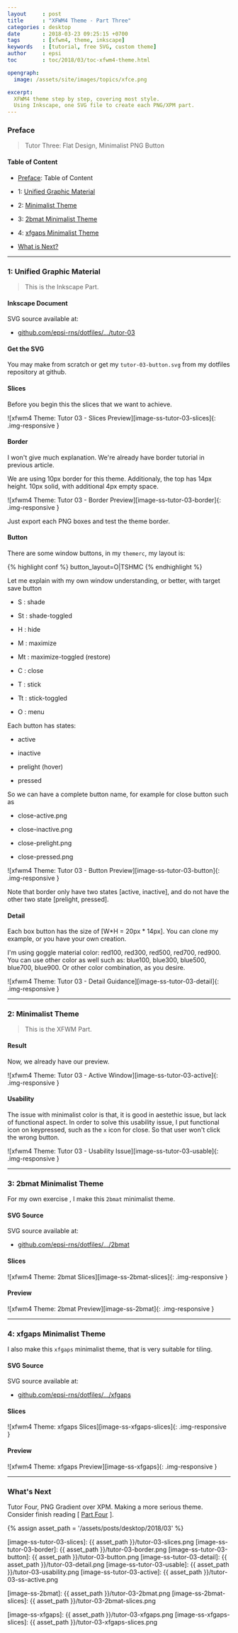 ```yaml
---
layout     : post
title      : "XFWM4 Theme - Part Three"
categories : desktop
date       : 2018-03-23 09:25:15 +0700
tags       : [xfwm4, theme, inkscape]
keywords   : [tutorial, free SVG, custom theme]
author     : epsi
toc        : toc/2018/03/toc-xfwm4-theme.html

opengraph:
  image: /assets/site/images/topics/xfce.png

excerpt:
  XFWM4 theme step by step, covering most style.
  Using Inkscape, one SVG file to create each PNG/XPM part.
---
```


<a name="preface"></a>

### Preface

> Tutor Three: Flat Design, Minimalist PNG Button

#### Table of Content

* [Preface](#preface): Table of Content

* 1: [Unified Graphic Material](#ugm)

* 2: [Minimalist Theme](#minimalist)

* 3: [2bmat Minimalist Theme](#2bmat)

* 4: [xfgaps Minimalist Theme](#xfgaps)

* [What is Next?](#whats-next)

-- -- --

<a name="ugm"></a>

### 1: Unified Graphic Material

> This is the Inkscape Part.

#### Inkscape Document

SVG source available at:

* [github.com/epsi-rns/dotfiles/.../tutor-03][dotfiles-tutor-03]

#### Get the SVG

You may make from scratch or get my <code>tutor-03-button.svg</code> from my dotfiles repository at github.

#### Slices

Before you begin this the slices that we want to achieve.

![xfwm4 Theme: Tutor 03 - Slices Preview][image-ss-tutor-03-slices]{: .img-responsive }

#### Border

I won't give much explanation.
We're already have border tutorial in previous article.

We are using 10px border for this theme.
Additionaly, the top has 14px height.
10px solid, with additional 4px empty space.

![xfwm4 Theme: Tutor 03 - Border Preview][image-ss-tutor-03-border]{: .img-responsive }

Just export each PNG boxes and test the theme border.

#### Button

There are some window buttons, in my <code>themerc</code>, my layout is:

{% highlight conf %}
button_layout=O|TSHMC
{% endhighlight %}

Let me explain with my own window understanding, or better, with target save button

*	S  : shade

*	St : shade-toggled

*	H  : hide

*	M  : maximize

*	Mt : maximize-toggled (restore)

*	C  : close

*	T  : stick

*	Tt : stick-toggled

*	O  : menu

Each button has states:

*	active

*	inactive

*	prelight (hover)

*	pressed

So we can have a complete button name, for example for close button such as

*	close-active.png

*	close-inactive.png

*	close-prelight.png

*	close-pressed.png

![xfwm4 Theme: Tutor 03 - Button Preview][image-ss-tutor-03-button]{: .img-responsive }

Note that border only have two states [active, inactive], and do not have the other two state [prelight, pressed].

#### Detail

Each box button has the size of [W*H = 20px * 14px].
You can clone my example, or you have your own creation.

I'm using goggle material color: red100, red300, red500, red700, red900.
You can use other color as well such as: blue100, blue300, blue500, blue700, blue900.
Or other color combination, as you desire.

![xfwm4 Theme: Tutor 03 - Detail Guidance][image-ss-tutor-03-detail]{: .img-responsive }

-- -- --

<a name="minimalist"></a>

### 2: Minimalist Theme

> This is the XFWM Part.

#### Result

Now, we already have our preview.

![xfwm4 Theme: Tutor 03 - Active Window][image-ss-tutor-03-active]{: .img-responsive }

#### Usability

The issue with minimalist color is that,
it is good in aestethic issue, but lack of functional aspect.
In order to solve this usability issue, I put functional icon on keypressed,
such as the <code>x</code> icon for close.
So that user won't click the wrong button.

![xfwm4 Theme: Tutor 03 - Usability Issue][image-ss-tutor-03-usable]{: .img-responsive }

-- -- --

<a name="2bmat"></a>

### 3: 2bmat Minimalist Theme

For my own exercise , I make this <code>2bmat</code> minimalist theme.

#### SVG Source

SVG source available at:

* [github.com/epsi-rns/dotfiles/.../2bmat][dotfiles-2bmat]

#### Slices

![xfwm4 Theme: 2bmat Slices][image-ss-2bmat-slices]{: .img-responsive }


#### Preview

![xfwm4 Theme: 2bmat Preview][image-ss-2bmat]{: .img-responsive }

-- -- --

<a name="xfgaps"></a>

### 4: xfgaps Minimalist Theme

I also make this <code>xfgaps</code> minimalist theme, that is very suitable for tiling.

#### SVG Source

SVG source available at:

* [github.com/epsi-rns/dotfiles/.../xfgaps][dotfiles-xfgaps]

#### Slices

![xfwm4 Theme: xfgaps Slices][image-ss-xfgaps-slices]{: .img-responsive }


#### Preview

![xfwm4 Theme: xfgaps Preview][image-ss-xfgaps]{: .img-responsive }

-- -- --

<a name="whats-next"></a>

### What's Next

Tutor Four, PNG Gradient over XPM.
Making a more serious theme.
Consider finish reading [ [Part Four][local-part-four] ].

[//]: <> ( -- -- -- links below -- -- -- )
{% assign asset_path = '/assets/posts/desktop/2018/03' %}

[dotfiles-tutor-03]:  https://gitlab.com/epsi-rns/dotfiles/tree/master/xfce4/themes/tutor-03
[dotfiles-2bmat]:     https://gitlab.com/epsi-rns/dotfiles/tree/master/xfce4/themes/2bmat
[dotfiles-xfgaps]:    https://gitlab.com/epsi-rns/dotfiles/tree/master/xfce4/themes/xfgaps

[local-part-four]:	/desktop/2018/03/24/xfwm4-theme.html

[image-ss-tutor-03-slices]:   {{ asset_path }}/tutor-03-slices.png
[image-ss-tutor-03-border]:   {{ asset_path }}/tutor-03-border.png
[image-ss-tutor-03-button]:   {{ asset_path }}/tutor-03-button.png
[image-ss-tutor-03-detail]:   {{ asset_path }}/tutor-03-detail.png
[image-ss-tutor-03-usable]:   {{ asset_path }}/tutor-03-usability.png
[image-ss-tutor-03-active]:   {{ asset_path }}/tutor-03-ss-active.png

[image-ss-2bmat]:         {{ asset_path }}/tutor-03-2bmat.png
[image-ss-2bmat-slices]:  {{ asset_path }}/tutor-03-2bmat-slices.png

[image-ss-xfgaps]:        {{ asset_path }}/tutor-03-xfgaps.png
[image-ss-xfgaps-slices]: {{ asset_path }}/tutor-03-xfgaps-slices.png
